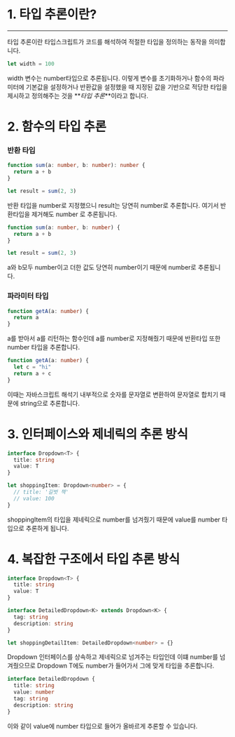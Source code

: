 # 1. 타입 추론이란?

<hr >
타입 추론이란 타입스크립트가 코드를 해석하여 적절한 타입을 정의하는 동작을 의미합니다.

```typescript
let width = 100
```

width 변수는 number타입으로 추론됩니다.
이렇게 변수를 초기화하거나 함수의 파라미터에 기본값을 설정하거나 반환값을 설정했을 때 지정된 값을 기반으로 적당한 타입을 제시하고 정의해주는 것을 **_타입 추론_**이라고 합니다.

# 2. 함수의 타입 추론

### 반환 타입

```typescript
function sum(a: number, b: number): number {
  return a + b
}

let result = sum(2, 3)
```

반환 타입을 number로 지정했으니 result는 당연히 number로 추론합니다.
여기서 반환타입을 제거해도 number 로 추론됩니다.

```typescript
function sum(a: number, b: number) {
  return a + b
}

let result = sum(2, 3)
```

a와 b모두 number이고 더한 값도 당연히 number이기 때문에 number로 추론됩니다.

### 파라미터 타입

```typescript
function getA(a: number) {
  return a
}
```

a를 받아서 a를 리턴하는 함수인데 a를 number로 지정해줬기 때문에 반환타입 또한 number 타입을 추론합니다.

```typescript
function getA(a: number) {
  let c = "hi"
  return a + c
}
```

이때는 자바스크립트 해석기 내부적으로 숫자를 문자열로 변환하여 문자열로 합치기 때문에 string으로 추론합니다.

# 3. 인터페이스와 제네릭의 추론 방식

```typescript
interface Dropdown<T> {
  title: string
  value: T
}

let shoppingItem: Dropdown<number> = {
  // title: '길벗 책'
  // value: 100
}
```

shoppingItem의 타입을 제네릭으로 number를 넘겨줬기 때문에 value를 number 타입으로 추론하게 됩니다.

# 4. 복잡한 구조에서 타입 추론 방식

```typescript
interface Dropdown<T> {
  title: string
  value: T
}

interface DetailedDropdown<K> extends Dropdown<K> {
  tag: string
  description: string
}

let shoppingDetailItem: DetailedDropdown<number> = {}
```

Dropdown 인터페이스를 상속하고 제네릭으로 넘겨주는 타입인데 이떄 number를 넘겨줬으므로 Dropdown T에도 number가 들어가서 그에 맞게 타입을 추론합니다.

```typescript
interface DetailedDropdown {
  title: string
  value: number
  tag: string
  description: string
}
```

이와 같이 value에 number 타입으로 들어가 올바르게 추론할 수 있습니다.
